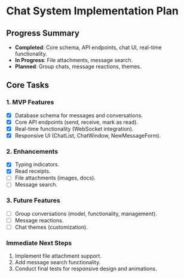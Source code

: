 # Chat System Implementation Plan

## Progress Summary
- **Completed**: Core schema, API endpoints, chat UI, real-time functionality.
- **In Progress**: File attachments, message search.
- **Planned**: Group chats, message reactions, themes.

## Core Tasks
### 1. MVP Features
- [x] Database schema for messages and conversations.
- [x] Core API endpoints (send, receive, mark as read).
- [x] Real-time functionality (WebSocket integration).
- [x] Responsive UI (ChatList, ChatWindow, NewMessageForm).

### 2. Enhancements
- [x] Typing indicators.
- [x] Read receipts.
- [ ] File attachments (images, docs).
- [ ] Message search.

### 3. Future Features
- [ ] Group conversations (model, functionality, management).
- [ ] Message reactions.
- [ ] Chat themes (customization).

### Immediate Next Steps
1. Implement file attachment support.
2. Add message search functionality.
3. Conduct final tests for responsive design and animations.
